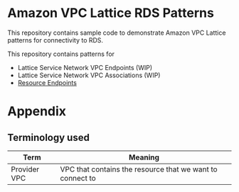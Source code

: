 # Amazon VPC Lattice RDS Patterns

This repository contains sample code to demonstrate Amazon VPC Lattice patterns for connectivity to RDS.

This repository contains patterns for

- Lattice Service Network VPC Endpoints (WIP)
- Lattice Service Network VPC Associations (WIP)
- [Resource Endpoints](./resource-endpoint/)

# Appendix

## Terminology used

| Term         | Meaning                                                   |
|--------------|-----------------------------------------------------------|
| Provider VPC | VPC that contains the resource that we want to connect to |